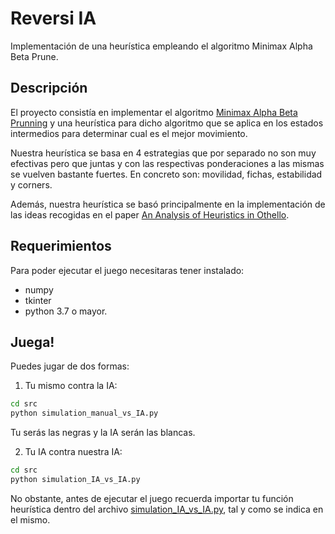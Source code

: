 # Reversi IA

Implementación de una heurística empleando el algoritmo Minimax Alpha Beta Prune.

## Descripción

El proyecto consistía en implementar el algoritmo [Minimax Alpha Beta Prunning](https://en.wikipedia.org/wiki/Alpha%E2%80%93beta_pruning)
y una heurística para dicho algoritmo que se aplica en los estados
intermedios para determinar cual es el mejor movimiento.

Nuestra heurística se basa en 4 estrategias que por separado no son muy efectivas
pero que juntas y con las respectivas ponderaciones a las mismas se vuelven
bastante fuertes. En concreto son: movilidad, fichas, estabilidad y corners.

Además, nuestra heurística se basó principalmente en la implementación de las ideas
recogidas en el paper [An Analysis of Heuristics in Othello](https://courses.cs.washington.edu/courses/cse573/04au/Project/mini1/RUSSIA/Final_Paper.pdf).

## Requerimientos

Para poder ejecutar el juego necesitaras tener instalado:

- numpy
- tkinter
- python 3.7 o mayor.

## Juega!

Puedes jugar de dos formas:

1. Tu mismo contra la IA:
```sh
cd src
python simulation_manual_vs_IA.py
```
Tu serás las negras y la IA serán las blancas.

2. Tu IA contra nuestra IA:
```sh
cd src
python simulation_IA_vs_IA.py
```
No obstante, antes de ejecutar el juego recuerda importar tu 
función heurística dentro del archivo [simulation_IA_vs_IA.py](./src/simulation_IA_vs_IA.py), tal y como se indica en el mismo.
